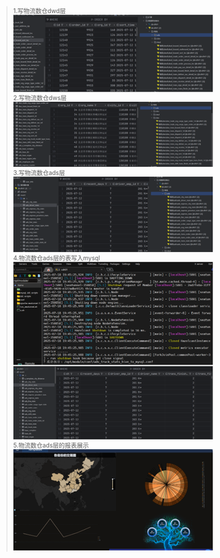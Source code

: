 >1.写物流数仓dwd层
> ![img.png](img.png)
> 2.写物流数仓dws层
> ![img_1.png](img_1.png)
> 3.写物流数仓ads层
> ![img_2.png](img_2.png)
> 4.物流数仓ads层的表写入mysql
> ![img_3.png](img_5.png)
> ![img_4.png](img_3.png)
> 5.物流数仓ads层的报表展示
> ![img_5.png](img_4.png)
